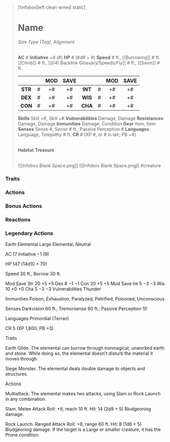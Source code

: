 > [!infobox|left clean wmed static]
> # Name
> *Size Type (Tag), Alignment*
> 
> | |
> | - |
> **AC** # **Initiative** +# (#)
> **HP** # (#d# + #)
> **Speed** # ft., [[Burrowing]] # ft. [[Climb]] # ft., [[04) Backlink Glossary/Speeds/Fly]] # ft., [[Swim]] # ft.
> 
> | | | MOD | SAVE | | | MOD | SAVE |
> | :-: | :-: | :-: | :-: | :-: | :-: | :-: | :-: |
> | **STR** | # | +# | +# | **INT** | # | +# | +# | 
> | **DEX** | # | +# | +# | **WIS** | # | +# | +# |
> | **CON** | # | +# | +# | **CHA** | # | +# | +# |
> **Skills** Skill +#, Skill +#
> **Vulnerabilities** Damage, Damage
> **Resistances** Damage, Damage
> **Immunities** Damage; Condition
> **Gear** Item, Item
> **Senses** Sense #, Sense # ft., Passive Perception #
> **Languages** Language, Telepathy # ft.
> **CR** # (XP #, or # in lair; PB +#)
>
> | |
> | - |
> **Habitat**
> **Treasure**
> 
> | |
> | - |
> ![[Infobox Blank Space.png]]
> ![[Infobox Blank Space.png]]
> #creature 


### Traits
### Actions
### Bonus Actions
### Reactions
### Legendary Actions
Earth Elemental
Large Elemental, Neutral

AC 17 Initiative −1 (9)

HP 147 (14d10 + 70)

Speed 30 ft., Burrow 30 ft.

Mod	Save
Str	20	+5	+5
Dex	8	−1	−1
Con	20	+5	+5
Mod	Save
Int	5	−3	−3
Wis	10	+0	+0
Cha	5	−3	−3
Vulnerabilities Thunder

Immunities Poison; Exhaustion, Paralyzed, Petrified, Poisoned, Unconscious

Senses Darkvision 60 ft., Tremorsense 60 ft.; Passive Perception 10

Languages Primordial (Terran)

CR 5 (XP 1,800; PB +3)

Traits

Earth Glide. The elemental can burrow through nonmagical, unworked earth and stone. While doing so, the elemental doesn’t disturb the material it moves through.

Siege Monster. The elemental deals double damage to objects and structures.

Actions

Multiattack. The elemental makes two attacks, using Slam or Rock Launch in any combination.

Slam. Melee Attack Roll: +8, reach 10 ft. Hit: 14 (2d8 + 5) Bludgeoning damage.

Rock Launch. Ranged Attack Roll: +8, range 60 ft. Hit: 8 (1d6 + 5) Bludgeoning damage. If the target is a Large or smaller creature, it has the Prone condition.